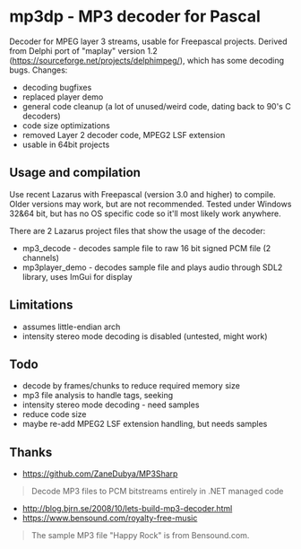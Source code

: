 mp3dp - MP3 decoder for Pascal
===========

Decoder for MPEG layer 3 streams, usable for Freepascal projects. 
Derived from Delphi port of "maplay" version 1.2 (https://sourceforge.net/projects/delphimpeg/), which has some decoding bugs.
Changes:
* decoding bugfixes
* replaced player demo
* general code cleanup (a lot of unused/weird code, dating back to 90's C decoders)
* code size optimizations
* removed Layer 2 decoder code, MPEG2 LSF extension
* usable in 64bit projects

Usage and compilation
-----------

Use recent Lazarus with Freepascal (version 3.0 and higher) to compile.
Older versions may work, but are not recommended. Tested under Windows 32&64 bit,
but has no OS specific code so it'll most likely work anywhere.

There are 2 Lazarus project files that show the usage of the decoder:
* mp3_decode - decodes sample file to raw 16 bit signed PCM file (2 channels)
* mp3player_demo - decodes sample file and plays audio through SDL2 library, uses ImGui for display

Limitations
-----------
* assumes little-endian arch
* intensity stereo mode decoding is disabled (untested, might work)

Todo
-----------
* decode by frames/chunks to reduce required memory size
* mp3 file analysis to handle tags, seeking
* intensity stereo mode decoding - need samples
* reduce code size
* maybe re-add MPEG2 LSF extension handling, but needs samples

Thanks
-----------
* https://github.com/ZaneDubya/MP3Sharp
> Decode MP3 files to PCM bitstreams entirely in .NET managed code
* http://blog.bjrn.se/2008/10/lets-build-mp3-decoder.html
* https://www.bensound.com/royalty-free-music
> The sample MP3 file "Happy Rock" is from Bensound.com.